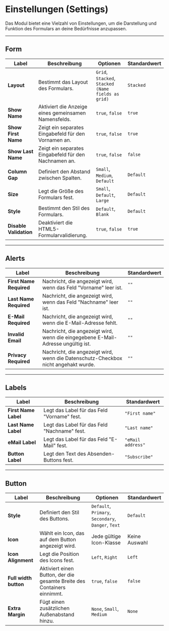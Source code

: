 # Einstellungen (Settings)

Das Modul bietet eine Vielzahl von Einstellungen, um die Darstellung und Funktion des Formulars an deine Bedürfnisse anzupassen.

---

## **Form**

| **Label**            | **Beschreibung**                                                              | **Optionen**                               | **Standardwert**       |
|----------------------|-------------------------------------------------------------------------------|-------------------------------------------|-----------------------|
| **Layout**           | Bestimmt das Layout des Formulars.                                           | `Grid`, `Stacked`, `Stacked (Name fields as grid)` | `Stacked`            |
| **Show Name**        | Aktiviert die Anzeige eines gemeinsamen Namensfelds.                         | `true`, `false`                           | `true`               |
| **Show First Name**  | Zeigt ein separates Eingabefeld für den Vornamen an.                         | `true`, `false`                           | `true`               |
| **Show Last Name**   | Zeigt ein separates Eingabefeld für den Nachnamen an.                        | `true`, `false`                           | `false`              |
| **Column Gap**       | Definiert den Abstand zwischen Spalten.                                      | `Small`, `Medium`, `Default`              | `Default`            |
| **Size**             | Legt die Größe des Formulars fest.                                           | `Small`, `Default`, `Large`               | `Default`            |
| **Style**            | Bestimmt den Stil des Formulars.                                             | `Default`, `Blank`                        | `Default`            |
| **Disable Validation** | Deaktiviert die HTML5-Formularvalidierung.                                  | `true`, `false`                           | `true`               |

---

## **Alerts**

| **Label**               | **Beschreibung**                                                              | **Standardwert**       |
|-------------------------|-------------------------------------------------------------------------------|-----------------------|
| **First Name Required** | Nachricht, die angezeigt wird, wenn das Feld "Vorname" leer ist.             | `""`                 |
| **Last Name Required**  | Nachricht, die angezeigt wird, wenn das Feld "Nachname" leer ist.            | `""`                 |
| **E-Mail Required**     | Nachricht, die angezeigt wird, wenn die E-Mail-Adresse fehlt.                | `""`                 |
| **Invalid Email**       | Nachricht, die angezeigt wird, wenn die eingegebene E-Mail-Adresse ungültig ist. | `""`              |
| **Privacy Required**    | Nachricht, die angezeigt wird, wenn die Datenschutz-Checkbox nicht angehakt wurde. | `""`              |

---

## **Labels**

| **Label**              | **Beschreibung**                                                              | **Standardwert**       |
|------------------------|-------------------------------------------------------------------------------|-----------------------|
| **First Name Label**   | Legt das Label für das Feld "Vorname" fest.                                  | `"First name"`        |
| **Last Name Label**    | Legt das Label für das Feld "Nachname" fest.                                 | `"Last name"`         |
| **eMail Label**        | Legt das Label für das Feld "E-Mail" fest.                                   | `"eMail address"`     |
| **Button Label**       | Legt den Text des Absenden-Buttons fest.                                     | `"Subscribe"`         |

---

## **Button**

| **Label**              | **Beschreibung**                                                              | **Optionen**                               | **Standardwert**       |
|------------------------|-------------------------------------------------------------------------------|-------------------------------------------|-----------------------|
| **Style**              | Definiert den Stil des Buttons.                                              | `Default`, `Primary`, `Secondary`, `Danger`, `Text` | `Default`            |
| **Icon**               | Wählt ein Icon, das auf dem Button angezeigt wird.                           | Jede gültige Icon-Klasse                  | Keine Auswahl         |
| **Icon Alignment**     | Legt die Position des Icons fest.                                            | `Left`, `Right`                           | `Left`               |
| **Full width button**  | Aktiviert einen Button, der die gesamte Breite des Containers einnimmt.      | `true`, `false`                           | `false`              |
| **Extra Margin**       | Fügt einen zusätzlichen Außenabstand hinzu.                                  | `None`, `Small`, `Medium`                 | `None`               |
